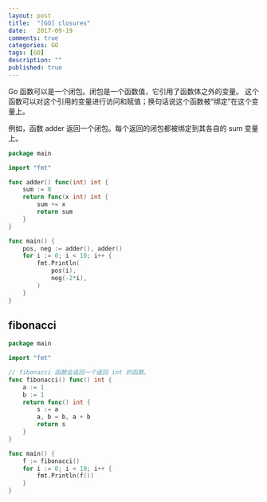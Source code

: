 ```yaml
---
layout: post
title:  "[GO] closures"
date:   2017-09-19
comments: true
categories: GO
tags: [GO]
description: ""
published: true
---
```




 Go 函数可以是一个闭包。闭包是一个函数值，它引用了函数体之外的变量。 这个函数可以对这个引用的变量进行访问和赋值；换句话说这个函数被“绑定”在这个变量上。

例如，函数 adder 返回一个闭包。每个返回的闭包都被绑定到其各自的 sum 变量上。 

```go
package main

import "fmt"

func adder() func(int) int {
	sum := 0
	return func(x int) int {
		sum += x
		return sum
	}
}

func main() {
	pos, neg := adder(), adder()
	for i := 0; i < 10; i++ {
		fmt.Println(
			pos(i),
			neg(-2*i),
		)
	}
}
```

## fibonacci

```go
package main

import "fmt"

// fibonacci 函数会返回一个返回 int 的函数。
func fibonacci() func() int {
	a := 1
	b := 1
	return func() int {
		s := a
		a, b = b, a + b
		return s
	}
}

func main() {
	f := fibonacci()
	for i := 0; i < 10; i++ {
		fmt.Println(f())
	}
}
```
